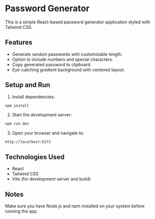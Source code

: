 # Password Generator

This is a simple React-based password generator application styled with Tailwind CSS.

## Features

- Generate random passwords with customizable length.
- Option to include numbers and special characters.
- Copy generated password to clipboard.
- Eye-catching gradient background with centered layout.

## Setup and Run

1. Install dependencies:

```bash
npm install
```

2. Start the development server:

```bash
npm run dev
```

3. Open your browser and navigate to:

```
http://localhost:5173
```

## Technologies Used

- React
- Tailwind CSS
- Vite (for development server and build)

## Notes

Make sure you have Node.js and npm installed on your system before running the app.
